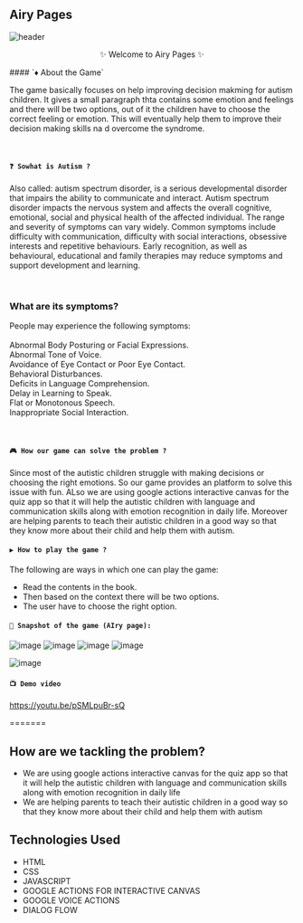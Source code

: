 ## Airy Pages 
![header](https://user-images.githubusercontent.com/56751927/120093900-daea8a80-c13a-11eb-962d-ec382efd2f93.png)


<p align="center">
    ✨ Welcome to Airy Pages ✨ <br />
</p>
#### `♦ About the Game`
  <p>The game basically focuses on help improving decision makming for autism children. It gives a small paragraph thta contains some
    emotion and feelings and there will be two options, out of it the children have to choose the correct feeling or emotion. This will 
    eventually help them to improve their decision making skills na d overcome the syndrome.
  </p>
  <br>
  
#### `❓ Sowhat is Autism ?`
  <p>Also called: autism spectrum disorder, is a serious developmental disorder that impairs the ability to communicate and interact.
    Autism spectrum disorder impacts the nervous system and affects the overall cognitive, emotional, social and physical health of the affected individual.
    The range and severity of symptoms can vary widely. Common symptoms include difficulty with communication, difficulty with social interactions, obsessive interests and repetitive behaviours.
    Early recognition, as well as behavioural, educational and family therapies may reduce symptoms and support development and learning.
  </p>
  <br>
  
  <h3>What are its symptoms?</h3>
  <p>
    People may experience the following symptoms: <br>
    <br>
    Abnormal Body Posturing or Facial Expressions.<br>
    Abnormal Tone of Voice.<br>
    Avoidance of Eye Contact or Poor Eye Contact.<br>
    Behavioral Disturbances.<br>
    Deficits in Language Comprehension.<br>
    Delay in Learning to Speak.<br>
    Flat or Monotonous Speech.<br>
    Inappropriate Social Interaction.<br>

</p>
 
<br />

#### `🎮 How our game can solve the problem ?`
Since most of the autistic children struggle with making decisions or choosing the right emotions. So our game provides an platform to solve this issue with fun. ALso we are using google actions interactive canvas for the quiz app so that it will help the autistic children with language and communication skills along with emotion recognition in daily life.
Moreover are helping parents to teach their autistic children in a good way so that they know more about their child and help them with autism.

#### `▶ How to play the game ?`
The following are ways in which one can play the game:
- Read the contents in the book.
- Then based on the context there will be two options.
- The user have to choose the right option.

#### `📸 Snapshot of the game (AIry page):`

![image](https://user-images.githubusercontent.com/56751963/120093752-e9847200-c139-11eb-9aa6-610d8d0ec3b5.png)
![image](https://user-images.githubusercontent.com/56751963/120093839-73ccd600-c13a-11eb-9339-2dd53fd46872.png)
![image](https://user-images.githubusercontent.com/56751963/120093855-90690e00-c13a-11eb-8283-7f17c1c30508.png)
![image](https://user-images.githubusercontent.com/74637789/120094154-5a2c8e00-c13c-11eb-9b9d-784107df0452.png)

![image](https://user-images.githubusercontent.com/74637789/120094165-74ff0280-c13c-11eb-9915-06f52eb4099c.png)

#### `📺 Demo video`

https://youtu.be/pSMLpuBr-sQ

=======

## How are we tackling the problem? 

- We are using google actions interactive canvas for the quiz app so that it will help the autistic children with language and communication skills along with emotion recognition in daily life
- We are helping parents to teach their autistic children in a good way so that they know more about their child and help them with autism

## Technologies Used 

- HTML
- CSS 
- JAVASCRIPT
- GOOGLE ACTIONS FOR INTERACTIVE CANVAS
- GOOGLE VOICE ACTIONS
- DIALOG FLOW
